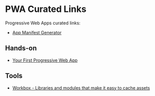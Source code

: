 # PWA Curated Links

Progressive Web Apps curated links:

- [App Manifest Generator](https://app-manifest.firebaseapp.com/)

## Hands-on

- [Your First Progressive Web App](https://codelabs.developers.google.com/codelabs/your-first-pwapp/#0)

## Tools

- [Workbox - Libraries and modules that make it easy to cache assets](https://developers.google.com/web/tools/workbox/)
